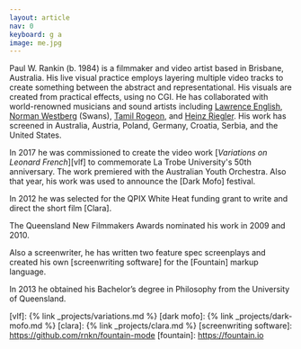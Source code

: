 ```yaml
---
layout: article
nav: 0
keyboard: g a
image: me.jpg
---
```

Paul W. Rankin (b. 1984) is a filmmaker and video artist based in Brisbane,
Australia. His live visual practice employs layering multiple video tracks to
create something between the abstract and representational. His visuals are
created from practical effects, using no CGI. He has collaborated with
world-renowned musicians and sound artists including [Lawrence English], [Norman
Westberg] (Swans), [Tamil Rogeon], and [Heinz Riegler]. His work has screened in
Australia, Austria, Poland, Germany, Croatia, Serbia, and the United States.

In 2017 he was commissioned to create the video work [_Variations on Leonard French_][vlf]
to commemorate La Trobe University's 50th anniversary. The work premiered with
the Australian Youth Orchestra. Also that year, his work was used to announce
the [Dark Mofo] festival.

In 2012 he was selected for the QPIX White Heat funding grant to write and
direct the short film [Clara].

The Queensland New Filmmakers Awards nominated his work in 2009 and 2010.

Also a screenwriter, he has written two feature spec screenplays and created his
own [screenwriting software] for the [Fountain] markup language.

In 2013 he obtained his Bachelor’s degree in Philosophy from the University of
Queensland.

[lawrence english]: http://www.lawrenceenglish.com
[norman westberg]: http://normanwestberg.com
[tamil rogeon]: http://www.tamilrogeon.com
[heinz riegler]: http://heinzriegler.com
[vlf]: {% link _projects/variations.md %}
[dark mofo]: {% link _projects/dark-mofo.md %}
[clara]: {% link _projects/clara.md %}
[screenwriting software]: https://github.com/rnkn/fountain-mode
[fountain]: https://fountain.io
